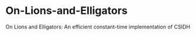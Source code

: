 # On-Lions-and-Elligators
On Lions and Elligators: An efficient constant-time implementation of CSIDH
